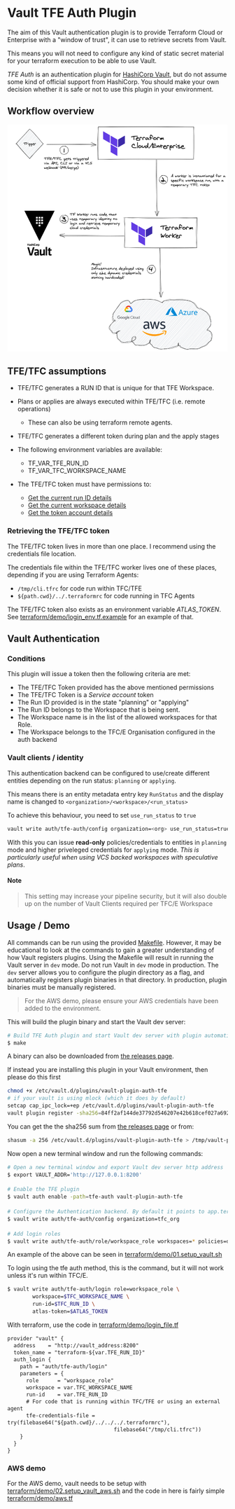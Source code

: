 # Vault TFE Auth Plugin

The aim of this Vault authentication plugin is to provide Terraform Cloud or Enterprise with a "window of trust", it can use to retrieve secrets from Vault.

This means you will not need to configure any kind of static secret material for your terraform execution to be able to use Vault.

*TFE Auth* is an authentication plugin for [HashiCorp Vault](https://www.vaultproject.io/), but do not assume some kind of official support from HashiCorp. You should make your own decision whether it is safe or not to use this plugin in your environment.

## Workflow overview
![Workflow overview](images/vault_plugin_workflow.png?raw=true "Workflow overview")

## TFE/TFC assumptions

 - TFE/TFC generates a RUN ID that is unique for that TFE Workspace.

 - Plans or applies are always executed within TFE/TFC (i.e. remote operations)
   - These can also be using terraform remote agents.

 - TFE/TFC generates a different token during plan and the apply stages

 - The following environment variables are available:
   - TF_VAR_TFE_RUN_ID
   - TF_VAR_TFC_WORKSPACE_NAME

 - The TFE/TFC token must have permissions to:
   - [Get the current run ID details](https://www.terraform.io/docs/cloud/api/run.html#get-run-details)
   - [Get the current workspace details](https://www.terraform.io/docs/cloud/api/workspaces.html#show-workspace)
   - [Get the token account details](https://www.terraform.io/docs/cloud/api/account.html#get-your-account-details)

### Retrieving the TFE/TFC token
The TFE/TFC token lives in more than one place. I recommend using the credentials file location.

The credentials file within the TFE/TFC worker lives one of these places, depending if you are using Terraform Agents:
 - `/tmp/cli.tfrc` for code run within TFC/TFE
 - `${path.cwd}/../.terraformrc` for code running in TFC Agents

The TFE/TFC token also exists as an environment variable *ATLAS_TOKEN*. See [terraform/demo/login_env.tf.example](terraform/demo/login_env.tf.example) for an example of that.

## Vault Authentication
### Conditions
This plugin will issue a token then the following criteria are met:

 - The TFE/TFC Token provided has the above mentioned permissions
 - The TFE/TFC Token is a *Service account* token
 - The Run ID provided is in the state "planning" or "applying"
 - The Run ID belongs to the Workspace that is being sent.
 - The Workspace name is in the list of the allowed workspaces for that Role.
 - The Workspace belongs to the TFC/E Organisation configured in the auth backend

### Vault clients / identity
This authentication backend can be configured to use/create different entities depending on the run status: `planning` or `applying`.

This means there is an entity metadata entry key `RunStatus` and the display name is changed to `<organization>/<workspace>/<run_status>`

To achieve this behaviour, you need to set `use_run_status` to `true`
``` bash
vault write auth/tfe-auth/config organization=<org> use_run_status=true
```

With this you can issue **read-only** policies/credentials to entities in `planning` mode and higher priveleged credentials for `applying` mode.
_This is particularly useful when using VCS backed workspaces with speculative plans_.

#### Note
> This setting may increase your pipeline security, but it will also double up on the number of Vault Clients required per TFC/E Workspace


## Usage / Demo

All commands can be run using the provided [Makefile](./Makefile). However, it may be educational to look at the commands to gain a greater understanding of how Vault registers plugins. Using the Makefile will result in running the Vault server in `dev` mode. Do not run Vault in `dev` mode in production. The `dev` server allows you to configure the plugin directory as a flag, and automatically registers plugin binaries in that directory. In production, plugin binaries must be manually registered.

> For the AWS demo, please ensure your AWS credentials have been added to the environment.

This will build the plugin binary and start the Vault dev server:
```bash
# Build TFE Auth plugin and start Vault dev server with plugin automatically registered
$ make
```

A binary can also be downloaded from [the releases page](https://github.com/gitrgoliveira/vault-plugin-auth-tfe/releases).

If instead you are installing this plugin in your Vault environment, then please do this first
```bash
chmod +x /etc/vault.d/plugins/vault-plugin-auth-tfe
# if your vault is using mlock (which it does by default)
setcap cap_ipc_lock=+ep /etc/vault.d/plugins/vault-plugin-auth-tfe
vault plugin register -sha256=84ff2af144de37792d546207e42b618cef027a692bf0d32c324555ba28ca301e auth vault-plugin-auth-tfe
```
You can get the the sha256 sum from [the releases page](https://github.com/gitrgoliveira/vault-plugin-auth-tfe/releases) or from:
```bash
shasum -a 256 /etc/vault.d/plugins/vault-plugin-auth-tfe > /tmp/vault-plugin-auth-tfe.sha256
```

Now open a new terminal window and run the following commands:

```bash
# Open a new terminal window and export Vault dev server http address
$ export VAULT_ADDR='http://127.0.0.1:8200'

# Enable the TFE plugin
$ vault auth enable -path=tfe-auth vault-plugin-auth-tfe

# Configure the Authentication backend. By default it points to app.terraform.io
$ vault write auth/tfe-auth/config organization=tfc_org

# Add login roles
$ vault write auth/tfe-auth/role/workspace_role workspaces=* policies=default

```

An example of the above can be seen in [terraform/demo/01.setup_vault.sh](terraform/demo/01.setup_vault.sh)

To login using the tfe auth method, this is the command, but it will not work unless it's run within TFC/E.

```bash
$ vault write auth/tfe-auth/login role=workspace_role \
		workspace=$TFC_WORKSPACE_NAME \
		run-id=$TFC_RUN_ID \
		atlas-token=$ATLAS_TOKEN

```

With terraform, use the code in [terraform/demo/login_file.tf](terraform/demo/login_file.tf)
```
provider "vault" {
  address    = "http://vault_address:8200"
  token_name = "terraform-${var.TFE_RUN_ID}"
  auth_login {
    path = "auth/tfe-auth/login"
    parameters = {
      role      = "workspace_role"
      workspace = var.TFC_WORKSPACE_NAME
      run-id    = var.TFE_RUN_ID
      # For code that is running within TFC/TFE or using an external agent
      tfe-credentials-file = try(filebase64("${path.cwd}/../../../.terraformrc"),
                                  filebase64("/tmp/cli.tfrc"))
    }
  }
}
```

### AWS demo

For the AWS demo, vault needs to be setup with [terraform/demo/02.setup_vault_aws.sh](terraform/demo/02.setup_vault_aws.sh) and the code in here is fairly simple [terraform/demo/aws.tf](terraform/demo/aws.tf)
